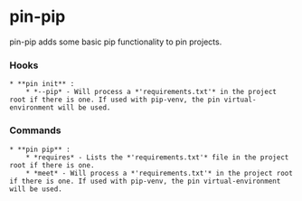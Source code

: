 pin-pip
=======

pin-pip adds some basic pip functionality to pin projects.


### Hooks

    * **pin init** :
        * *--pip* - Will process a *'requirements.txt'* in the project root if there is one. If used with pip-venv, the pin virtual-environment will be used.

### Commands

    * **pin pip** :
        * *requires* - Lists the *'requirements.txt'* file in the project root if there is one.
        * *meet* - Will process a *'requirements.txt'* in the project root if there is one. If used with pip-venv, the pin virtual-environment will be used.